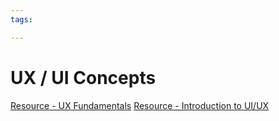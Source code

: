 ```yaml
---
tags:

---
```

# UX / UI Concepts

[Resource - UX Fundamentals](https://careerfoundry.com/en/blog/ux-design/get-your-first-taste-of-ux-design-with-ux-fundamentals/) 
[Resource - Introduction to UI/UX](https://se-education.org/learningresources/contents/uix/uix.html)
